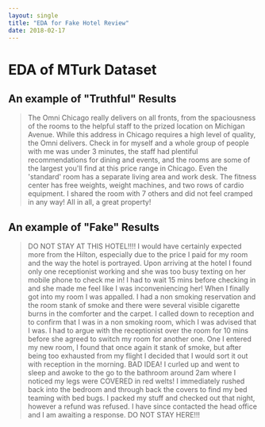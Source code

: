 ```yaml
---
layout: single
title: "EDA for Fake Hotel Review"
date: 2018-02-17
---
```

# EDA of MTurk Dataset

## An example of "Truthful" Results
> The Omni Chicago really delivers on all fronts, from the spaciousness of the rooms to the helpful staff to the prized location on Michigan Avenue. While this address in Chicago requires a high level of quality, the Omni delivers. Check in for myself and a whole group of people with me was under 3 minutes, the staff had plentiful recommendations for dining and events, and the rooms are some of the largest you'll find at this price range in Chicago. Even the 'standard' room has a separate living area and work desk. The fitness center has free weights, weight machines, and two rows of cardio equipment. I shared the room with 7 others and did not feel cramped in any way! All in all, a great property!

## An example of "Fake" Results
> DO NOT STAY AT THIS HOTEL!!!! I would have certainly expected more from the Hilton, especially due to the price I paid for my room and the way the hotel is portrayed. Upon arriving at the hotel I found only one receptionist working and she was too busy texting on her mobile phone to check me in! I had to wait 15 mins before checking in and she made me feel like I was inconveniencing her! When I finally got into my room I was appalled. I had a non smoking reservation and the room stank of smoke and there were several visible cigarette burns in the comforter and the carpet. I called down to reception and to confirm that I was in a non smoking room, which I was advised that I was. I had to argue with the receptionist over the room for 10 mins before she agreed to switch my room for another one. One I entered my new room, I found that once again it stank of smoke, but after being too exhausted from my flight I decided that I would sort it out with reception in the morning. BAD IDEA! I curled up and went to sleep and awoke to the go to the bathroom around 2am where I noticed my legs were COVERED in red welts! I immediately rushed back into the bedroom and through back the covers to find my bed teaming with bed bugs. I packed my stuff and checked out that night, however a refund was refused. I have since contacted the head office and I am awaiting a response. DO NOT STAY HERE!!!